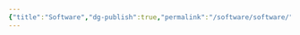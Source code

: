 ```yaml
---
{"title":"Software","dg-publish":true,"permalink":"/software/software/","dgPassFrontmatter":true}
---
```



